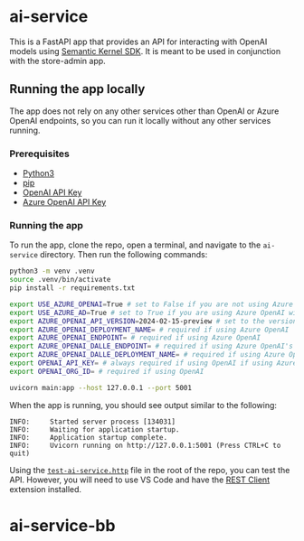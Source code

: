 # ai-service

This is a FastAPI app that provides an API for interacting with OpenAI models using [Semantic Kernel SDK](https://github.com/microsoft/semantic-kernel). It is meant to be used in conjunction with the store-admin app.

## Running the app locally

The app does not rely on any other services other than OpenAI or Azure OpenAI endpoints, so you can run it locally without any other services running.

### Prerequisites

- [Python3](https://www.python.org/downloads/)
- [pip](https://pip.pypa.io/en/stable/installation/)
- [OpenAI API Key](https://beta.openai.com/docs/developer-quickstart/your-api-keys)
- [Azure OpenAI API Key](https://azure.microsoft.com/products/cognitive-services/openai-service/)

### Running the app

To run the app, clone the repo, open a terminal, and navigate to the `ai-service` directory. Then run the following commands:

```bash
python3 -m venv .venv
source .venv/bin/activate
pip install -r requirements.txt

export USE_AZURE_OPENAI=True # set to False if you are not using Azure OpenAI
export USE_AZURE_AD=True # set to True if you are using Azure OpenAI with Azure AD authentication
export AZURE_OPENAI_API_VERSION=2024-02-15-preview # set to the version of the Azure OpenAI API you are using https://learn.microsoft.com/azure/ai-services/openai/reference#rest-api-versioning
export AZURE_OPENAI_DEPLOYMENT_NAME= # required if using Azure OpenAI
export AZURE_OPENAI_ENDPOINT= # required if using Azure OpenAI
export AZURE_OPENAI_DALLE_ENDPOINT= # required if using Azure OpenAI's DALL-E model
export AZURE_OPENAI_DALLE_DEPLOYMENT_NAME= # required if using Azure OpenAI's DALL-E model
export OPENAI_API_KEY= # always required if using OpenAI if using Azure OpenAI, consider use Workload Identity https://learn.microsoft.com/azure/aks/open-ai-secure-access-quickstart
export OPENAI_ORG_ID= # required if using OpenAI

uvicorn main:app --host 127.0.0.1 --port 5001
```

When the app is running, you should see output similar to the following:

```text
INFO:     Started server process [134031]
INFO:     Waiting for application startup.
INFO:     Application startup complete.
INFO:     Uvicorn running on http://127.0.0.1:5001 (Press CTRL+C to quit)
```

Using the [`test-ai-service.http`](./test-ai-service.http) file in the root of the repo, you can test the API. However, you will need to use VS Code and have the [REST Client](https://marketplace.visualstudio.com/items?itemName=humao.rest-client) extension installed.
# ai-service-bb
